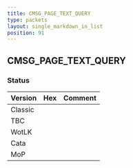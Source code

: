 ```yaml
---
title: CMSG_PAGE_TEXT_QUERY
type: packets
layout: single_markdown_in_list
position: 91
---
```


## CMSG_PAGE_TEXT_QUERY

### Status

Version | Hex | Comment
---------- | ---------- | ---------- 
Classic |  |  
TBC |  |  
WotLK |  |  
Cata |  |  
MoP |  |  